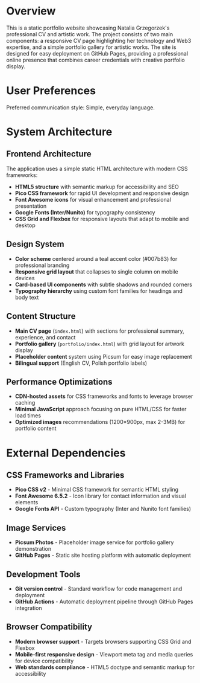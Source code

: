 # Overview

This is a static portfolio website showcasing Natalia Grzegorzek's professional CV and artistic work. The project consists of two main components: a responsive CV page highlighting her technology and Web3 expertise, and a simple portfolio gallery for artistic works. The site is designed for easy deployment on GitHub Pages, providing a professional online presence that combines career credentials with creative portfolio display.

# User Preferences

Preferred communication style: Simple, everyday language.

# System Architecture

## Frontend Architecture
The application uses a simple static HTML architecture with modern CSS frameworks:
- **HTML5 structure** with semantic markup for accessibility and SEO
- **Pico CSS framework** for rapid UI development and responsive design
- **Font Awesome icons** for visual enhancement and professional presentation
- **Google Fonts (Inter/Nunito)** for typography consistency
- **CSS Grid and Flexbox** for responsive layouts that adapt to mobile and desktop

## Design System
- **Color scheme** centered around a teal accent color (#007b83) for professional branding
- **Responsive grid layout** that collapses to single column on mobile devices
- **Card-based UI components** with subtle shadows and rounded corners
- **Typography hierarchy** using custom font families for headings and body text

## Content Structure
- **Main CV page** (`index.html`) with sections for professional summary, experience, and contact
- **Portfolio gallery** (`portfolio/index.html`) with grid layout for artwork display
- **Placeholder content** system using Picsum for easy image replacement
- **Bilingual support** (English CV, Polish portfolio labels)

## Performance Optimizations
- **CDN-hosted assets** for CSS frameworks and fonts to leverage browser caching
- **Minimal JavaScript** approach focusing on pure HTML/CSS for faster load times
- **Optimized images** recommendations (1200×900px, max 2-3MB) for portfolio content

# External Dependencies

## CSS Frameworks and Libraries
- **Pico CSS v2** - Minimal CSS framework for semantic HTML styling
- **Font Awesome 6.5.2** - Icon library for contact information and visual elements
- **Google Fonts API** - Custom typography (Inter and Nunito font families)

## Image Services
- **Picsum Photos** - Placeholder image service for portfolio gallery demonstration
- **GitHub Pages** - Static site hosting platform with automatic deployment

## Development Tools
- **Git version control** - Standard workflow for code management and deployment
- **GitHub Actions** - Automatic deployment pipeline through GitHub Pages integration

## Browser Compatibility
- **Modern browser support** - Targets browsers supporting CSS Grid and Flexbox
- **Mobile-first responsive design** - Viewport meta tag and media queries for device compatibility
- **Web standards compliance** - HTML5 doctype and semantic markup for accessibility